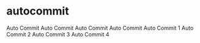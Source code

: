 # autocommit
Auto Commit
Auto Commit
Auto Commit
Auto Commit
Auto Commit 1
Auto Commit 2
Auto Commit 3
Auto Commit 4
